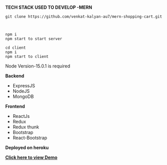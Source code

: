 **TECH STACK USED TO DEVELOP -MERN**

    git clone https://github.com/venkat-kalyan-au7/mern-shopping-cart.git



    npm i 
    npm start to start server

    cd client
    npm i
    npm start to client
Node Version-15.0.1 is required


 **Backend**
 
 - ExpressJS
 - NodeJS
 - MongoDB

**Frontend**

 - ReactJs
 - Redux
 - Redux thunk
 - Bootstrap
 - React-Bootstrap

**Deployed on heroku**

[**Click here to view Demo**](https://kabra-mern-task.herokuapp.com/)

